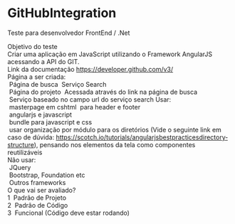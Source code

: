 # GitHubIntegration
Teste para desenvolvedor FrontEnd / .Net

Objetivo do teste<br />
Criar uma aplicação em JavaScript utilizando o Framework AngularJS acessando a API do
GIT.<br />
Link da documentação https://developer.github.com/v3/<br />
Página a ser criada:<br />
­ Página de busca ­ Serviço Search <br />
­ Página do projeto ­ Acessada através do link na página de busca <br />
­ Serviço baseado no campo url do serviço search
Usar:<br />
­ masterpage em cshtml ­ para header e footer <br />
­ angularjs e javascript<br />
­ bundle para javascript e css<br />
­ usar organização por módulo para os diretórios (Vide o seguinte link em caso de
dúvida: https://scotch.io/tutorials/angularjs­best­practices­directory­structure),
pensando nos elementos da tela como componentes reutilizáveis
<br />
Não usar:<br />
­ JQuery<br />
­ Bootstrap, Foundation etc<br />
­ Outros frameworks<br />
O que vai ser avaliado?<br />
1 ­ Padrão de Projeto<br />
2 ­ Padrão de Código<br />
3 ­ Funcional (Código deve estar rodando)
